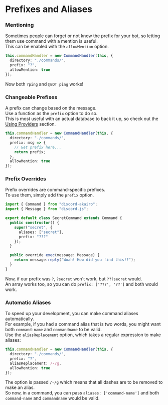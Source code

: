 <!-- markdownlint-disable MD001 -->

# Prefixes and Aliases

### Mentioning

Sometimes people can forget or not know the prefix for your bot, so letting them use command with a mention is useful.  
This can be enabled with the `allowMention` option.

```ts
this.commandHandler = new CommandHandler(this, {
  directory: "./commands/",
  prefix: "?",
  allowMention: true
});
```

Now both `?ping` and `@BOT ping` works!

### Changeable Prefixes

A prefix can change based on the message.  
Use a function as the `prefix` option to do so.  
This is most useful with an actual database to back it up, so check out the [Using Providers](../other/providers.md) section.

```ts
this.commandHandler = new CommandHandler(this, {
  directory: "./commands/",
  prefix: msg => {
    // Get prefix here...
    return prefix;
  },
  allowMention: true
});
```

### Prefix Overrides

Prefix overrides are command-specific prefixes.  
To use them, simply add the `prefix` option.

```ts
import { Command } from "discord-akairo";
import { Message } from "discord.js";

export default class SecretCommand extends Command {
  public constructor() {
    super("secret", {
      aliases: ["secret"],
      prefix: "???"
    });
  }

  public override exec(message: Message) {
    return message.reply("Woah! How did you find this!?");
  }
}
```

Now, if our prefix was `?`, `?secret` won't work, but `???secret` would.  
An array works too, so you can do `prefix: ['???', '??']` and both would work.

### Automatic Aliases

To speed up your development, you can make command aliases automatically.  
For example, if you had a command alias that is two words, you might want both `command-name` and `commandname` to be valid.  
Use the `aliasReplacement` option, which takes a regular expression to make aliases:

```ts
this.commandHandler = new CommandHandler(this, {
  directory: "./commands/",
  prefix: "?",
  aliasReplacement: /-/g,
  allowMention: true
});
```

The option is passed `/-/g` which means that all dashes are to be removed to make an alias.  
So now, in a command, you can pass `aliases: ['command-name']` and both `command-name` and `commandname` would be valid.

